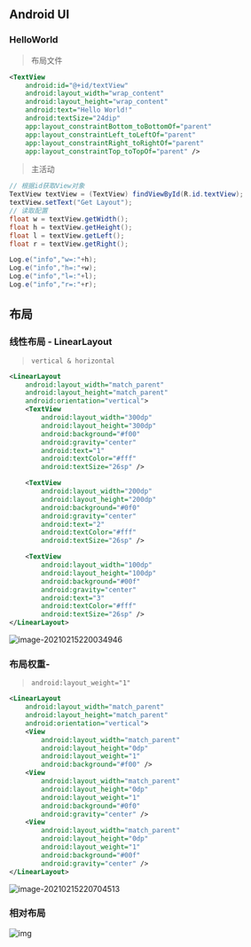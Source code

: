 <!-- 
title: 01-AndroidUI
sort: 
--> 

## Android UI

### HelloWorld

> 布局文件

```xml
<TextView
    android:id="@+id/textView"
    android:layout_width="wrap_content"
    android:layout_height="wrap_content"
    android:text="Hello World!"
    android:textSize="24dip"
    app:layout_constraintBottom_toBottomOf="parent"
    app:layout_constraintLeft_toLeftOf="parent"
    app:layout_constraintRight_toRightOf="parent"
    app:layout_constraintTop_toTopOf="parent" />
```

> 主活动

```java
// 根据id获取View对象
TextView textView = (TextView) findViewById(R.id.textView);
textView.setText("Get Layout");
// 读取配置
float w = textView.getWidth();
float h = textView.getHeight();
float l = textView.getLeft();
float r = textView.getRight();

Log.e("info","w=:"+h);
Log.e("info","h=:"+w);
Log.e("info","l=:"+l);
Log.e("info","r=:"+r);
```

## 布局

### 线性布局 - LinearLayout

> `vertical & horizontal`

```xml
<LinearLayout
    android:layout_width="match_parent"
    android:layout_height="match_parent"
    android:orientation="vertical">
    <TextView
        android:layout_width="300dp"
        android:layout_height="300dp"
        android:background="#f00"
        android:gravity="center"
        android:text="1"
        android:textColor="#fff"
        android:textSize="26sp" />

    <TextView
        android:layout_width="200dp"
        android:layout_height="200dp"
        android:background="#0f0"
        android:gravity="center"
        android:text="2"
        android:textColor="#fff"
        android:textSize="26sp" />

    <TextView
        android:layout_width="100dp"
        android:layout_height="100dp"
        android:background="#00f"
        android:gravity="center"
        android:text="3"
        android:textColor="#fff"
        android:textSize="26sp" />
</LinearLayout>
```

![image-20210215220034946](https://gitee.com/nmdfzf404/Image-hosting/raw/master/2021/image-20210215220034946.png)

### 布局权重-

> `android:layout_weight="1"`

```xml
<LinearLayout
    android:layout_width="match_parent"
    android:layout_height="match_parent"
    android:orientation="vertical">
    <View
        android:layout_width="match_parent"
        android:layout_height="0dp"
        android:layout_weight="1"
        android:background="#f00" />
    <View
        android:layout_width="match_parent"
        android:layout_height="0dp"
        android:layout_weight="1"
        android:background="#0f0"
        android:gravity="center" />
    <View
        android:layout_width="match_parent"
        android:layout_height="0dp"
        android:layout_weight="1"
        android:background="#00f"
        android:gravity="center" />
</LinearLayout>
```

![image-20210215220704513](https://gitee.com/nmdfzf404/Image-hosting/raw/master/2021/image-20210215220704513.png)

### 相对布局

![img](https://gitee.com/nmdfzf404/Image-hosting/raw/master/2021/797932661-1.png)